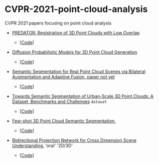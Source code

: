 # CVPR-2021-point-cloud-analysis
CVPR 2021 papers focusing on point cloud analysis

- [PREDATOR: Registration of 3D Point Clouds with Low Overlap](https://arxiv.org/pdf/2011.13005.pdf)
  - [[Code](https://github.com/ShengyuH/OverlapPredator)]

- [Diffusion Probabilistic Models for 3D Point Cloud Generation](https://arxiv.org/pdf/2103.01458.pdf)
  - [[Code](https://github.com/luost26/diffusion-point-cloud)]

- [Semantic Segmentation for Real Point Cloud Scenes via Bilateral Augmentation and Adaptive Fusion, paper not yet]()
  - [[Code](https://github.com/ShiQiu0419/BAAF-Net)]

- [Towards Semantic Segmentation of Urban-Scale 3D Point Clouds: A Dataset, Benchmarks and Challenges](https://arxiv.org/pdf/2009.03137.pdf) `dataset`
  - [[Code](https://github.com/QingyongHu/SensatUrban)]

- [Few-shot 3D Point Cloud Semantic Segmentation.]() 
  - [[Code](https://github.com/Na-Z/attMPTI)]

- [Bidirectional Projection Network for Cross Dimension Scene Understanding.]() 'oral' '2D/3D'
  - [[Code](https://github.com/wbhu/BPNet)]
